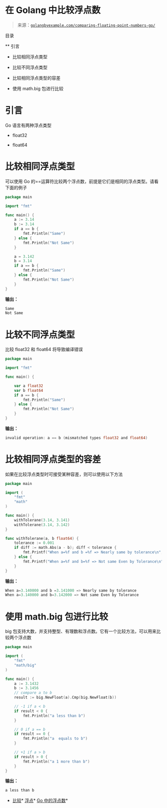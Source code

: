 <!--yml

类别：未分类

日期：2024-10-13 06:05:52

-->

# 在 Golang 中比较浮点数

> 来源：[`golangbyexample.com/comparing-floating-point-numbers-go/`](https://golangbyexample.com/comparing-floating-point-numbers-go/)

目录

**   引言

+   比较相同浮点类型

+   比较不同浮点类型

+   比较相同浮点类型的容差

+   使用 math.big 包进行比较

# 引言

Go 语言有两种浮点类型

+   float32

+   float64

# **比较相同浮点类型**

可以使用 Go 的==运算符比较两个浮点数，前提是它们是相同的浮点类型。请看下面的例子

```go
package main

import "fmt"

func main() {
    a := 3.14
    b := 3.14
    if a == b {
        fmt.Println("Same")
    } else {
        fmt.Println("Not Same")
    }

    a = 3.142
    b = 3.14
    if a == b {
        fmt.Println("Same")
    } else {
        fmt.Println("Not Same")
    }
}
```

**输出：**

```go
Same
Not Same
```

# **比较不同浮点类型**

比较 float32 和 float64 将导致编译错误

```go
package main

import "fmt"

func main() {

    var a float32
    var b float64
    if a == b {
        fmt.Println("Same")
    } else {
        fmt.Println("Not Same")
    }
}
```

**输出：**

```go
invalid operation: a == b (mismatched types float32 and float64)
```

# **比较相同浮点类型的容差**

如果在比较浮点类型时可接受某种容差，则可以使用以下方法

```go
package main

import (
    "fmt"
    "math"
)

func main() {
    withTolerane(3.14, 3.141)
    withTolerane(3.14, 3.142)
}

func withTolerane(a, b float64) {
    tolerance := 0.001
    if diff := math.Abs(a - b); diff < tolerance {
        fmt.Printf("When a=%f and b =%f => Nearly same by tolerance\n", a, b)
    } else {
        fmt.Printf("When a=%f and b=%f => Not same Even by Tolerance\n", a, b)
    }
}
```

**输出：**

```go
When a=3.140000 and b =3.141000 => Nearly same by tolerance
When a=3.140000 and b=3.142000 => Not same Even by Tolerance
```

# **使用 math.big 包进行比较**

big 包支持大数，并支持整型、有理数和浮点数。它有一个比较方法，可以用来比较两个浮点数

```go
package main

import (
    "fmt"
    "math/big"
)

func main() {
    a := 3.1432
    b := 3.1456
    // compare a to b
    result := big.NewFloat(a).Cmp(big.NewFloat(b))

    // -1 if a < b
    if result < 0 {
        fmt.Println("a less than b")
    }

    // 0 if a == b
    if result == 0 {
        fmt.Println("a  equals to b")
    }

    // +1 if a > b
    if result > 0 {
        fmt.Println("a 1 more than b")
    }
}
```

**输出：**

```go
a less than b
```

+   [比较](https://golangbyexample.com/tag/compare/)*   [浮点](https://golangbyexample.com/tag/float/)*   [Go 中的浮点数](https://golangbyexample.com/tag/floating-point-numbers-in-go/)*
